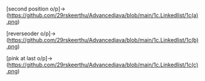 [second position o/p]->(https://github.com/29rskeerthu/Advancedjava/blob/main/1c.Linkedlist/1c(a).png)

[reverseoder o/p]->(https://github.com/29rskeerthu/Advancedjava/blob/main/1c.Linkedlist/1c(b).png)

[pink at last o/p]->(https://github.com/29rskeerthu/Advancedjava/blob/main/1c.Linkedlist/1c(c).png)
